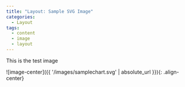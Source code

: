```yaml
---
title: "Layout: Sample SVG Image"
categories:
  - Layout
tags:
  - content
  - image
  - layout
---
```

This is the test image

![image-center]({{ '/images/samplechart.svg' | absolute_url }}){: .align-center}
